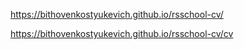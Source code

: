 
https://bithovenkostyukevich.github.io/rsschool-cv/

https://bithovenkostyukevich.github.io/rsschool-cv/cv


